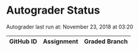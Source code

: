 # Autograder Status
Autograder last run at: November 23, 2018 at 03:20

| GitHub ID | Assignment | Graded Branch |
|-----------|------------|---------------|
